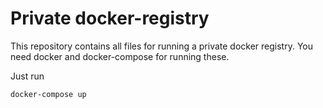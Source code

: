 # Private docker-registry

This repository contains all files for running a private docker registry. You need docker and docker-compose for running these.

Just run 

    docker-compose up

